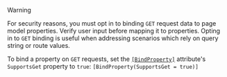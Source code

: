 > [!WARNING]
> For security reasons, you must opt in to binding `GET` request data to page model properties. Verify user input before mapping it to properties. Opting in to `GET` binding is useful when addressing scenarios which rely on query string or route values.
>
> To bind a property on `GET` requests, set the  [`[BindProperty]`](/dotnet/api/microsoft.aspnetcore.mvc.bindpropertyattribute)  attribute's `SupportsGet` property to `true`:
> `[BindProperty(SupportsGet = true)]`
